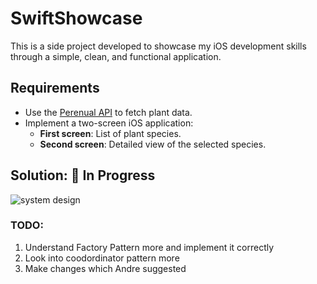 # SwiftShowcase
This is a side project developed to showcase my iOS development skills through a simple, clean, and functional application.

## Requirements

- Use the [Perenual API](https://perenual.com/docs/api) to fetch plant data.
- Implement a two-screen iOS application:
  - **First screen**: List of plant species.
  - **Second screen**: Detailed view of the selected species.

## Solution: 🚧 In Progress
 ![system design](https://i.ibb.co/35jVVR62/Screenshot-2025-04-16-at-2-03-33-AM.png)

### TODO:
1. Understand Factory Pattern more and implement it correctly
2. Look into coodordinator pattern more
3. Make changes which Andre suggested
